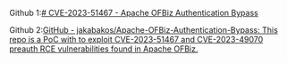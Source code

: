 

Github 1:[# CVE-2023-51467 - Apache OFBiz Authentication Bypass](https://github.com/K3ysTr0K3R/CVE-2023-51467-EXPLOIT/blob/4bbf7ccb0bfb7d891b50a4c40836aff545746635/README.md)


Github 2:[GitHub - jakabakos/Apache-OFBiz-Authentication-Bypass: This repo is a PoC with to exploit CVE-2023-51467 and CVE-2023-49070 preauth RCE vulnerabilities found in Apache OFBiz.](https://github.com/jakabakos/Apache-OFBiz-Authentication-Bypass?source=post_page-----b0045ddbc33a--------------------------------)

